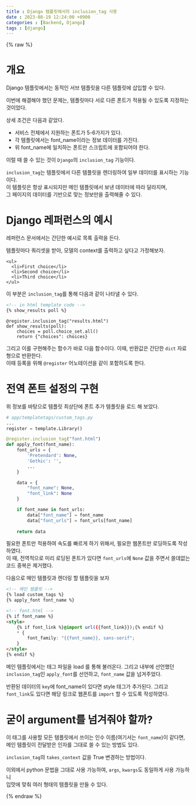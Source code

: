 ```yaml
---
title : Django 템플릿에서의 inclusion_tag 사용
date : 2023-08-19 12:24:00 +0900
categories : [Backend, Django]
tags : [django]
---
```

{% raw %}

# 개요
Django 템플릿에서는 동적인 서브 템플릿을 다른 템플릿에 삽입할 수 있다.

이번에 해결해야 했던 문제는, 템플릿마다 서로 다른 폰트가 적용될 수 있도록 지정하는 것이었다.

상세 조건은 다음과 같았다.
- 서비스 전체에서 지원하는 폰트가 5-6가지가 있다.
- 각 템플릿에서는 font_name이라는 정보 데이터를 가진다.
- 위 font_name에 일치하는 폰트만 스크립트에 포함되어야 한다.

이럴 때 쓸 수 있는 것이 `Django`의 `inclusion_tag` 기능이다.

`inclusion_tag`는 템플릿에서 다른 템플릿을 렌더링하여 일부 데이터를 표시하는 기능이다.  
이 템플릿은 항상 표시되지만 메인 템플릿에서 보낸 데이터에 따라 달라지며,  
그 페이지의 데이터를 기반으로 맞는 정보만을 출력해줄 수 있다.

# Django 레퍼런스의 예시

레퍼런스 문서에서는 간단한 예시로 목록 출력을 든다.

템플릿마다 쿼리셋을 받아, 모델의 context를 출력하고 싶다고 가정해보자.

```
<ul>
  <li>First choice</li>
  <li>Second choice</li>
  <li>Third choice</li>
</ul>
```

이 부분은 `inclusion_tag`를 통해 다음과 같이 나타낼 수 있다.

```html
<!-- in html template code -->
{% show_results poll %}
```
```
@register.inclusion_tag("results.html")
def show_results(poll):
    choices = poll.choice_set.all()
    return {"choices": choices}
```

그리고 이를 구현해주는 함수가 바로 다음 함수이다. 이때, 반환값은 간단한 `dict` 자료형으로 반환한다.  
이때 등록을 위해 `@register` 어노테이션을 같이 포함하도록 한다.


# 전역 폰트 설정의 구현
위 정보를 바탕으로 템플릿 최상단에 폰트 추가 템플릿을 로드 해 보았다.

```python
# app/templatetags/custom_tags.py
...
register = template.Library()

@register.inclusion_tag("font.html")
def apply_font(font_name):
    font_urls = {
        'Pretendard': None,
        'Gothic': '',
        ...
    }

    data = {
        "font_name": None,
        "font_link": None
    }

    if font_name in font_urls:
        data["font_name"] = font_name
        data["font_urls"] = font_urls[font_name]
    
    return data
```

필요한 폰트만 적용하여 속도를 빠르게 하기 위해서, 필요한 웹폰트만 로딩하도록 작성하였다.  
이 때, 전역적으로 미리 로딩된 폰트가 있다면 `font_urls`에 `None` 값을 주면서 쓸데없는 코드 중복은 제거했다.

다음으로 메인 템플릿과 렌더링 할 템플릿을 보자
```html
<!-- 메인 템플릿 -->
{% load custom_tags %}
{% apply_font font_name %}

<!-- font.html -->
{% if font_name %}
<style>
    {% if font_link %}@import url({{font_link}});{% endif %}
    * {
        font_family: "{{font_name}}, sans-serif";
    }
</style>
{% endif %}
```

메인 템플릿에서는 태그 파일을 load 를 통해 불러온다.
그리고 내부에 선언했던 `inclusion_tag`인 `apply_font`를 선언하고, `font_name` 값을 넘겨주었다.

반환된 데이터의 `key`에 font_name이 있다면 style 태그가 추가된다.
그리고 `font_link`도 있다면 해당 링크로 웹폰트를 `import` 할 수 있도록 작성하였다.


# 굳이 argument를 넘겨줘야 할까?
이 태그를 사용할 모든 템플릿에서 쓰이는 인수 이름(여기서는 `font_name`)이 같다면,  
메인 템플릿이 전달받은 인자를 그대로 쓸 수 있는 방법도 있다.

`inclusion_tag`의 `takes_context` 값을 True 변경하는 방법이다.

이외에서 python 문법을 그대로 사용 가능하여, `args`, `kwargs`도 동일하게 사용 가능하니  
입맛에 맞춰 여러 형태의 템플릿을 만들 수 있다.

{% endraw %}
